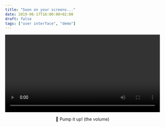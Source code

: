 ```yaml
---
title: "Soon on your screens..."
date: 2019-06-17T16:00:00+02:00
draft: false
tags: ["user interface", "demo"]
---
```


<video width="100%" height="auto" controls>
  <source src="/documents/teaser.mp4" type="video/mp4">
  If you're browser does not support the video tag, you can download it at <a href="https://sonar.ch/documents/teaser.mp4">sonar.ch/documents/teaser.mp4</a>
</video>

<p align="center">🎵 Pump it up! (the volume)</p>


<!--more-->
